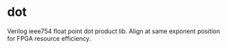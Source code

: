 # dot
Verilog ieee754 float point dot product lib.
Align at same exponent position for FPGA resource efficiency.
